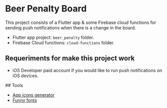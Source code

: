 # Beer Penalty Board

This project consists of a Flutter app & some Firebase cloud functions for sending push notifications when there is a change in the board.

* Flutter app project: `beer_penalty` folder.
* Firebase Cloud functions: `cloud-functions` folder.

## Requeriments for make this project work

* iOS Developer paid account if you would like to run push notifications on iOS devices.

## Tools

* [App icons generator](https://appicon.co/)
* [Funny fonts](https://www.fontspace.com/category/funny?p=2)

